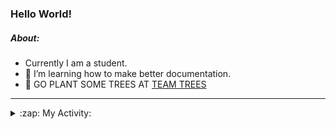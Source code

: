 ### Hello World!

##### About:
- Currently I am a student.
- 🌱 I’m learning how to make better documentation.
- 🌱 GO PLANT SOME TREES AT [TEAM TREES](https://teamtrees.org/)

---
<details>
  <summary>:zap: My Activity:</summary>
  
<!--START_SECTION:waka-->
![Code Time](http://img.shields.io/badge/Code%20Time-1%2C223%20hrs%203%20mins-blue)

**I'm a Night 🦉** 

```text
🌞 Morning                1973 commits        ███░░░░░░░░░░░░░░░░░░░░░░   10.24 % 
🌆 Daytime                6513 commits        ████████░░░░░░░░░░░░░░░░░   33.79 % 
🌃 Evening                5533 commits        ███████░░░░░░░░░░░░░░░░░░   28.71 % 
🌙 Night                  5256 commits        ███████░░░░░░░░░░░░░░░░░░   27.27 % 
```
📅 **I'm Most Productive on Wednesday** 

```text
Monday                   2684 commits        ███░░░░░░░░░░░░░░░░░░░░░░   13.92 % 
Tuesday                  2647 commits        ███░░░░░░░░░░░░░░░░░░░░░░   13.73 % 
Wednesday                4531 commits        ██████░░░░░░░░░░░░░░░░░░░   23.51 % 
Thursday                 2522 commits        ███░░░░░░░░░░░░░░░░░░░░░░   13.08 % 
Friday                   2043 commits        ███░░░░░░░░░░░░░░░░░░░░░░   10.60 % 
Saturday                 1659 commits        ██░░░░░░░░░░░░░░░░░░░░░░░   08.61 % 
Sunday                   3189 commits        ████░░░░░░░░░░░░░░░░░░░░░   16.54 % 
```


📊 **This Week I Spent My Time On** 

```text
🔥 Editors: 
IntelliJ                 4 hrs 24 mins       ██████████████████████░░░   86.42 % 
VS Code                  41 mins             ███░░░░░░░░░░░░░░░░░░░░░░   13.58 % 

🐱‍💻 Projects: 
rest-api-example         2 hrs 6 mins        ██████████░░░░░░░░░░░░░░░   41.30 % 
SpringBootClass1         58 mins             █████░░░░░░░░░░░░░░░░░░░░   19.14 % 
movie                    42 mins             ████░░░░░░░░░░░░░░░░░░░░░   14.00 % 
dev-pro-tips-bot         41 mins             ███░░░░░░░░░░░░░░░░░░░░░░   13.58 % 
employee-app             26 mins             ██░░░░░░░░░░░░░░░░░░░░░░░   08.75 % 
```


 Last Updated on 08/10/2023 18:10:48 UTC
<!--END_SECTION:waka-->
</details>
